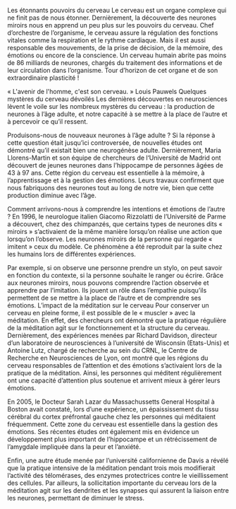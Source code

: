 Les étonnants pouvoirs du cerveau
Le cerveau est un organe complexe qui ne finit pas de nous étonner. Dernièrement, la découverte des neurones miroirs nous en apprend un peu plus sur les pouvoirs du cerveau.
Chef d’orchestre de l’organisme, le cerveau assure la régulation des fonctions vitales comme la respiration et le rythme cardiaque. Mais il est aussi responsable des mouvements, de la prise de décision, de la mémoire, des émotions ou encore de la conscience. Un cerveau humain abrite pas moins de 86 milliards de neurones, chargés du traitement des informations et de leur circulation dans l’organisme. Tour d’horizon de cet organe et de son extraordinaire plasticité !

« L'avenir de l'homme, c'est son cerveau. » Louis Pauwels
Quelques mystères du cerveau dévoilés
Les dernières découvertes en neurosciences lèvent le voile sur les nombreux mystères du cerveau : la production de neurones à l’âge adulte, et notre capacité à se mettre à la place de l’autre et à percevoir ce qu’il ressent.

Produisons-nous de nouveaux neurones à l’âge adulte ? Si la réponse à cette question était jusqu’ici controversée, de nouvelles études ont démontré qu’il existait bien une neurogénèse adulte. Dernièrement, Maria Llorens-Martin et son équipe de chercheurs de l‘Université de Madrid ont découvert de jeunes neurones dans l’hippocampe de personnes âgées de 43 à 97 ans. Cette région du cerveau est essentielle à la mémoire, à l’apprentissage et à la gestion des émotions. Leurs travaux confirment que nous fabriquons des neurones tout au long de notre vie, bien que cette production diminue avec l’âge.

Comment arrivons-nous à comprendre les intentions et émotions de l’autre ? En 1996, le neurologue italien Giacomo Rizzolatti de l’Université de Parme a découvert, chez des chimpanzés, que certains types de neurones dits « miroirs » s’activaient de la même manière lorsqu’on réalise une action que lorsqu’on l’observe. Les neurones miroirs de la personne qui regarde « imitent » ceux du modèle. Ce phénomène a été reproduit par la suite chez les humains lors de différentes expériences.

Par exemple, si on observe une personne prendre un stylo, on peut savoir en fonction du contexte, si la personne souhaite le ranger ou écrire. Grâce aux neurones miroirs, nous pouvons comprendre l’action observée et apprendre par l’imitation. Ils jouent un rôle dans l’empathie puisqu’ils permettent de se mettre à la place de l’autre et de comprendre ses émotions.
L’impact de la méditation sur le cerveau
Pour conserver un cerveau en pleine forme, il est possible de le « muscler » avec la méditation. En effet, des chercheurs ont démontré que la pratique régulière de la méditation agit sur le fonctionnement et la structure du cerveau. Dernièrement, des expériences menées par Richard Davidson, directeur d’un laboratoire de neurosciences à l’université de Wisconsin (Etats-Unis) et Antoine Lutz, chargé de recherche au sein du CRNL, le Centre de Recherche en Neurosciences de Lyon, ont montré que les régions du cerveau responsables de l’attention et des émotions s’activaient lors de la pratique de la méditation. Ainsi, les personnes qui méditent régulièrement ont une capacité d’attention plus soutenue et arrivent mieux à gérer leurs émotions.

En 2005, le Docteur Sarah Lazar du Massachussetts General Hospital à Boston avait constaté, lors d’une expérience, un épaississement du tissu cérébral du cortex préfrontal gauche chez les personnes qui méditaient fréquemment. Cette zone du cerveau est essentielle dans la gestion des émotions. Ses récentes études ont également mis en évidence un développement plus important de l’hippocampe et un rétrécissement de l’amygdale impliquée dans la peur et l’anxiété.

Enfin, une autre étude menée par l’université californienne de Davis a révélé que la pratique intensive de la méditation pendant trois mois modifierait l’activité des télomérases, des enzymes protectrices contre le vieillissement des cellules. Par ailleurs, la sollicitation importante du cerveau lors de la méditation agit sur les dendrites et les synapses qui assurent la liaison entre les neurones, permettant de diminuer le stress. 

